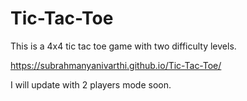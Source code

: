 # Tic-Tac-Toe
This is a 4x4 tic tac toe game with two difficulty levels.

https://subrahmanyanivarthi.github.io/Tic-Tac-Toe/

I will update with 2 players mode soon.
